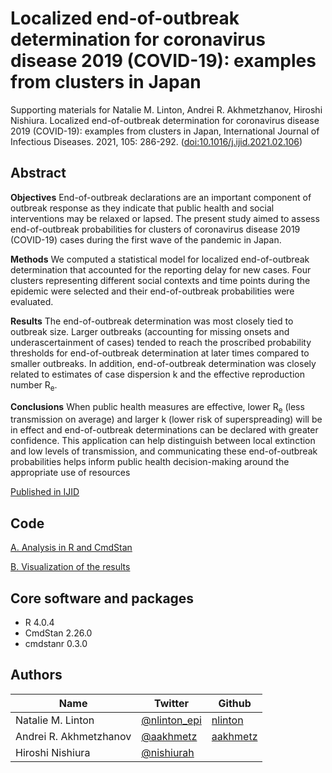 # Localized end-of-outbreak determination for coronavirus disease 2019 (COVID-19): examples from clusters in Japan

Supporting materials for Natalie M. Linton, Andrei R. Akhmetzhanov, Hiroshi Nishiura. Localized end-of-outbreak determination for coronavirus disease 2019 (COVID-19): examples from clusters in Japan, International Journal of Infectious Diseases. 2021, 105: 286-292. ([doi:10.1016/j.ijid.2021.02.106](https://doi.org/10.1016/j.ijid.2021.02.106))

## Abstract
<b>Objectives</b> End-of-outbreak declarations are an important component of outbreak response as they indicate that public health and social interventions may be relaxed or lapsed. The present study aimed to assess end-of-outbreak probabilities for clusters of coronavirus disease 2019 (COVID-19) cases during the first wave of the pandemic in Japan.

<b>Methods</b> We computed a statistical model for localized end-of-outbreak determination that accounted for the reporting delay for new cases. Four clusters representing different social contexts and time points during the epidemic were selected and their end-of-outbreak probabilities were evaluated.

<b>Results</b> The end-of-outbreak determination was most closely tied to outbreak size. Larger outbreaks (accounting for missing onsets and underascertainment of cases) tended to reach the proscribed probability thresholds for end-of-outbreak determination at later times compared to smaller outbreaks. In addition, end-of-outbreak determination was closely related to estimates of case dispersion k and the effective reproduction number R<sub>e</sub>.

<b>Conclusions</b> When public health measures are effective, lower R<sub>e</sub> (less transmission on average) and larger k (lower risk of superspreading) will be in effect and end-of-outbreak determinations can be declared with greater confidence. This application can help distinguish between local extinction and low levels of transmission, and communicating these end-of-outbreak probabilities helps inform public health decision-making around the appropriate use of resources

[Published in IJID](https://www.sciencedirect.com/science/article/pii/S1201971221001922)

## Code

[A. Analysis in R and CmdStan](https://nbviewer.jupyter.org/github/nlinton/covid19_eoo/tree/master/scripts/A.eoo_calculating_the_probabilities.ipynb)

[B. Visualization of the results](https://nbviewer.jupyter.org/github/nlinton/covid19_eoo/tree/master/scripts/B.eoo_figure1.ipynb)

## Core software and packages
* R 4.0.4
* CmdStan 2.26.0
* cmdstanr 0.3.0


## Authors
Name|Twitter|Github|
---|---|---|
Natalie M. Linton|[@nlinton_epi](https://twitter.com/nlinton_epi)|[nlinton](https://github.com/nlinton/)
Andrei R. Akhmetzhanov|[@aakhmetz](https://twitter.com/aakhmetz)|[aakhmetz](https://github.com/aakhmetz/)
Hiroshi Nishiura|[@nishiurah](https://twitter.com/nishiurah/)||
